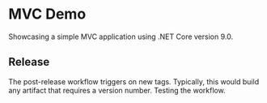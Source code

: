# MVC Demo

Showcasing a simple MVC application using .NET Core version 9.0.

## Release

The post-release workflow triggers on new tags. Typically, this would build any
artifact that requires a version number. Testing the workflow.
